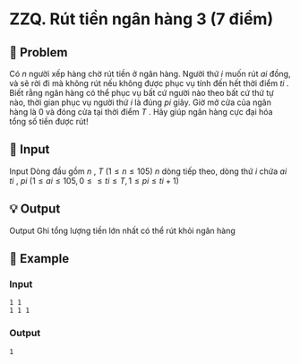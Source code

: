 # ZZQ. Rút tiền ngân hàng 3 (7 điểm)

## 📖 Problem

Có
$n$
người xếp hàng chờ rút tiền ở ngân hàng. Người thứ
$i$
muốn rút
$ai$
đồng, và sẽ rời đi mà không rút nếu không được phục vụ tính đến hết thời điểm
$ti$
.
Biết rằng ngân hàng có thể phục vụ bất cứ người nào theo bất cứ thứ tự nào, thời gian phục vụ người thứ
$i$
là đúng
$pi$
giây. Giờ mở cửa của ngân hàng là
$0$
và đóng cửa tại thời điểm
$T$
. Hãy giúp ngân hàng cực đại hóa tổng số tiền được rút!


## 🧩 Input

Input
Dòng đầu gồm
$n$
,
$T$
$(1 ≤n≤ 105)$
$n$
dòng tiếp theo, dòng thứ
$i$
chứa
$ai$
$ti$
,
$pi$
$(1 ≤ai≤ 105, 0 ≤  ≤ti≤T, 1 ≤pi≤ti+ 1)$


## 💡 Output

Output
Ghi tổng lượng tiền lớn nhất có thể rút khỏi ngân hàng


## 🧠 Example

### Input

```text
1 1
1 1 1
```

### Output

```text
1
```


